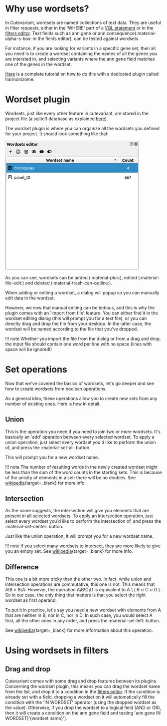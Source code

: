 # Why use wordsets?

In Cutevariant, wordsets are named collections of text data. They are useful in filter requests, either in the 'WHERE' part of a [VQL statement](../vql.md) or in the [filters editor](filters.md). Text fields such as ann.gene or ann.consequence(:material-alpha-s-box: in the fields editor), can be tested against wordsets.

For instance, if you are looking for variants in a specific gene set, then all you need is to create a wordset containing the names of all the genes you are intersted in, and selecting variants where the ann.gene field matches one of the genes in the wordset.

[Here](harmonizome.md) is a complete tutorial on how to do this with a dedicated plugin called harmonizome.

# Wordset plugin

Wordsets, just like every other feature in cutevariant, are stored in the project file (a sqlite3 database as explained [here]()).

The wordset plugin is where you can organize all the wordsets you defined for your project. It should look something like that:

![The wordset plugin](../images/wordset_editor_plugin.png)

As you can see, wordsets can be added (:material-plus:), edited (:material-file-edit:) and deleted (:material-trash-can-outline:).

When adding or editing a wordset, a dialog will popup so you can manually edit data in the wordset.

However, we now that manual editing can be tedious, and this is why the plugin comes with an 'import from file' feature. You can either find it in the wordset editing dialog (this will prompt you for a text file), or you can directly drag and drop the file from your desktop. In the latter case, the wordset will be named according to the file that you've dropped.

!!! note
    Whether you import the file from the dialog or from a drag and drop, the input file should contain one word per line with no space (lines with space will be ignored!)

# Set operations

Now that we've covered the basics of wordsets, let's go deeper and see how to create wordsets from boolean operations.

As a general idea, these operations allow you to create new sets from any number of existing ones. Here is how in detail.

## Union

This is the operation you need if you need to join two or more wordsets. It's basically an 'add' operation between every selected wordset.
To apply a union operation, just select every wordset you'd like to perform the union of, and press the :material-set-all: button.

This will prompt you for a new wordset name.

!!! note
    The number of resulting words in the newly created wordset might be less than the sum of the word counts in the starting sets. This is because of the unicity of elements in a set: there will be no doubles. See [wikipedia](https://en.wikipedia.org/wiki/Union_(set_theory)){target=_blank} for more info.

## Intersection

As the name suggests, the intersection will give you elements that are present in all selected wordsets.
To apply an intersection operation, just select every wordset you'd like to perform the intersection of, and press the :material-set-center: button.

Just like the union operation, it will prompt you for a new wordset name.

!!! note
    If you select many wordsets to intersect, they are more likely to give you an empty set.
    See [wikipedia](https://en.wikipedia.org/wiki/Intersection_(set_theory)){target=_blank} for more info.

## Difference

This one is a bit more tricky than the other two. In fact, while union and intersection operations are commutative, this one is not.
This means that A\B ≠ B\A. However, the operation A\B\C\D is equivalent to A \ ( B ∪ C ∪ D ). So in our case, the only thing that matters is that you select the right wordset as first operand.

To put it in practice, let's say you need a new wordset with elements from A that are neither in B, nor in C, nor in D.
In such case, you would select A first, all the other ones in any order, and press the :material-set-left: button.

See [wikipedia](https://en.wikipedia.org/wiki/Complement_(set_theory)#Relative_complement){target=_blank} for more information about this operation.


# Using wordsets in filters

## Drag and drop

Cutevariant comes with some drag and drop features between its plugins. Concerning the wordset plugin, this means you can drag the wordset name from the list, and drop it to a condition in the [filters editor](filters.md). If the condition is already set with a field, dropping a wordset on it will automatically fill the condition with the 'IN WORDSET' operator (using the dropped wordset as the value).
Otherwise, if you drop the wordset to a logical field (AND or OR), then it will create a condition on the ann.gene field and testing 'ann.gene IN WORDSET['{wordset name}'].